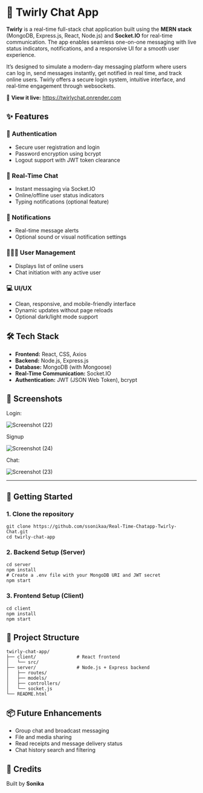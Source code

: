 <h1>💬 Twirly Chat App</h1>

<p>
  <strong>Twirly</strong> is a real-time full-stack chat application built using the <strong>MERN stack</strong> (MongoDB, Express.js, React, Node.js) 
  and <strong>Socket.IO</strong> for real-time communication. The app enables seamless one-on-one messaging with live status indicators, 
  notifications, and a responsive UI for a smooth user experience.
</p>

<p>
  It’s designed to simulate a modern-day messaging platform where users can log in, send messages instantly, get notified in real time, 
  and track online users. Twirly offers a secure login system, intuitive interface, and real-time engagement through websockets.
</p>

<p>
  🔗 <strong>View it live:</strong> <a href="https://twirlychat.onrender.com" target="_blank">https://twirlychat.onrender.com</a>
</p>


<h2>✨ Features</h2>

<h3>🔐 Authentication</h3>
<ul>
  <li>Secure user registration and login</li>
  <li>Password encryption using bcrypt</li>
  <li>Logout support with JWT token clearance</li>
</ul>

<h3>📡 Real-Time Chat</h3>
<ul>
  <li>Instant messaging via Socket.IO</li>
  <li>Online/offline user status indicators</li>
  <li>Typing notifications (optional feature)</li>
</ul>

<h3>🔔 Notifications</h3>
<ul>
  <li>Real-time message alerts</li>
  <li>Optional sound or visual notification settings</li>
</ul>

<h3>🧑‍🤝‍🧑 User Management</h3>
<ul>
  <li>Displays list of online users</li>
  <li>Chat initiation with any active user</li>
</ul>

<h3>💻 UI/UX</h3>
<ul>
  <li>Clean, responsive, and mobile-friendly interface</li>
  <li>Dynamic updates without page reloads</li>
  <li>Optional dark/light mode support</li>
</ul>



<h2>🛠️ Tech Stack</h2>
<ul>
  <li><strong>Frontend:</strong> React, CSS, Axios</li>
  <li><strong>Backend:</strong> Node.js, Express.js</li>
  <li><strong>Database:</strong> MongoDB (with Mongoose)</li>
  <li><strong>Real-Time Communication:</strong> Socket.IO</li>
  <li><strong>Authentication:</strong> JWT (JSON Web Token), bcrypt</li>
</ul>


<h2>📸 Screenshots</h2>

Login:

![Screenshot (22)](https://github.com/user-attachments/assets/6b5c0bbe-2287-4fc3-89b7-43ebd381b391)


Signup


![Screenshot (24)](https://github.com/user-attachments/assets/64e2cf23-fe15-4264-8b76-9dbc0354992e)



Chat:

![Screenshot (23)](https://github.com/user-attachments/assets/380506ef-9b33-4d8c-9c5d-9b236cbf21ec)


<hr/>
<h2>🚀 Getting Started</h2>

<h3>1. Clone the repository</h3>
<pre><code>git clone https://github.com/ssonikaa/Real-Time-Chatapp-Twirly-Chat.git
cd twirly-chat-app</code></pre>

<h3>2. Backend Setup (Server)</h3>
<pre><code>cd server
npm install
# Create a .env file with your MongoDB URI and JWT secret
npm start</code></pre>

<h3>3. Frontend Setup (Client)</h3>
<pre><code>cd client
npm install
npm start</code></pre>

<h2>📂 Project Structure</h2>
<pre><code>twirly-chat-app/
├── client/               # React frontend
│   └── src/
├── server/               # Node.js + Express backend
│   ├── routes/
│   ├── models/
│   ├── controllers/
│   └── socket.js
└── README.html
</code></pre>


<h2>📦 Future Enhancements</h2>
<ul>
  <li>Group chat and broadcast messaging</li>
  <li>File and media sharing</li>
  <li>Read receipts and message delivery status</li>
  <li>Chat history search and filtering</li>
</ul>



<h2>🙌 Credits</h2>
<p>
  Built by <strong>Sonika</strong><br/>
  </p>


